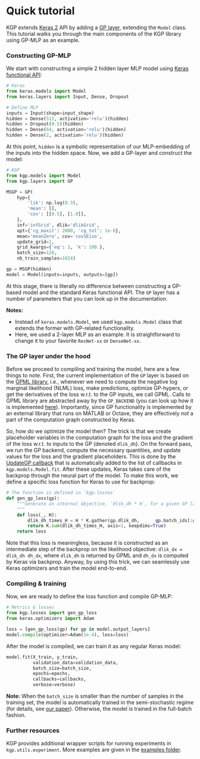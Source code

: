 Quick tutorial
==============

KGP extends [Keras 2](https://github.com/fchollet/keras) API by adding a [GP layer](https://github.com/alshedivat/kgp/blob/examples/kgp/layers.py), extending the `Model` class.
This tutorial walks you through the main components of the KGP library using GP-MLP as an example.

### Constructing GP-MLP

We start with constructing a simple 2 hidden layer MLP model using [Keras functional API](https://keras.io/getting-started/functional-api-guide/):

```python
# Keras
from keras.models import Model
from keras.layers import Input, Dense, Dropout

# Define MLP
inputs = Input(shape=input_shape)
hidden = Dense(512, activation='relu')(hidden)
hidden = Dropout(0.5)(hidden)
hidden = Dense(64, activation='relu')(hidden)
hidden = Dense(2, activation='relu')(hidden)
```

At this point, `hidden` is a symbolic representation of our MLP-embedding of the inputs into the hidden space.
Now, we add a GP-layer and construct the model:
```python
# KGP
from kgp.models import Model
from kgp.layers import GP

MSGP = GP(
    hyp={
        'lik': np.log(0.3),
        'mean': [],
        'cov': [[0.5], [1.0]],
    },
    inf='infGrid', dlik='dlikGrid',
    opt={'cg_maxit': 2000, 'cg_tol': 1e-6},
    mean='meanZero', cov='covSEiso',
    update_grid=1,
    grid_kwargs={'eq': 1, 'k': 100.},
    batch_size=128,
    nb_train_samples=1024)

gp = MSGP(hidden)
model = Model(inputs=inputs, outputs=[gp])
```
At this stage, there is literally no difference between constructing a GP-based model and the standard Keras functional API.
The `GP` layer has a number of parameters that you can look up in the documentation.

**Notes:**
- Instead of `keras.models.Model`, we used `kgp.models.Model` class that extends the former with GP-related functionality.
- Here, we used a 2-layer MLP as an example. It is straightforward to change it to your favorite `ResNet-xx` or `DenseNet-xx`.


### The GP layer under the hood

Before we proceed to compiling and training the model, here are a few things to note.
First, the current implementation of the `GP` layer is based on the [GPML library](https://github.com/alshedivat/gpml), i.e., whenever we need to compute the negative log marginal likelihood (NLML) loss, make predictions, optimize GP-hypers, or get the derivatives of the loss w.r.t. to the GP inputs, we call GPML.
Calls to GPML library are abstracted away by the `GP_BACKEND` (you can look up how it is implemented [here](https://github.com/alshedivat/kgp/blob/master/kgp/backend/gpml.py)).
Importantly, since GP functionality is implemented by an external library that runs on MATLAB or Octave, they are effectively *not* a part of the computation graph constructed by Keras.

So, how do we optimize the model then? The trick is that we create placeholder variables in the computation graph for the loss and the gradient of the loss w.r.t. to inputs to the GP (denoted `dlik_dh`).
On the forward pass, we run the GP backend, compute the necessary quantities, and update values for the loss and the gradient placeholders.
This is done by the [UpdateGP callback](https://github.com/alshedivat/kgp/blob/master/kgp/callbacks.py) that is automatically added to the list of callbacks in `kgp.models.Model.fit`.
After these updates, Keras takes care of the backprop through the neural part of the model.
To make this work, we define a specific loss function for Keras to use for backprop:

```python
# The function is defined in `kgp.losses`
def gen_gp_loss(gp):
    """Generate an internal objective, `dlik_dh * H`, for a given GP layer.
    """
    def loss(_, H):
        dlik_dh_times_H = H * K.gather(gp.dlik_dh,      gp.batch_ids[:gp.batch_sz])
        return K.sum(dlik_dh_times_H, axis=1, keepdims=True)
    return loss
```

Note that this loss is meaningless, because it is constructed as an intermediate step of the backprop on the likelihood objective: `dlik_dx = dlik_dh dh_dx`, where `dlik_dh` is returned by GPML and `dh_dx` is computed by Keras via backprop.
Anyway, by using this trick, we can seamlessly use Keras optimizers and train the model end-to-end.


### Compiling & training

Now, we are ready to define the loss function and compile GP-MLP:

```python
# Metrics & losses
from kgp.losses import gen_gp_loss
from keras.optimizers import Adam

loss = [gen_gp_loss(gp) for gp in model.output_layers]
model.compile(optimizer=Adam(1e-4), loss=loss)
```

After the model is compiled, we can train it as any regular Keras model:

```python
model.fit(X_train, y_train,
          validation_data=validation_data,
          batch_size=batch_size,
          epochs=epochs,
          callbacks=callbacks,
          verbose=verbose)
```

**Note:** When the `batch_size` is smaller than the number of samples in the training set, the model is automatically trained in the semi-stochastic regime (for details, see [our paper](https://arxiv.org/abs/1610.08936)).
Otherwise, the model is trained in the full-batch fashion.

### Further resources

KGP provides additional wrapper scripts for running experiments in `kgp.utils.experiment`.
More examples are given in the [examples folder](https://github.com/alshedivat/kgp/tree/master/examples).

